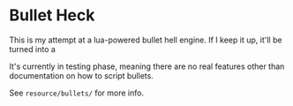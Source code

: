 # Bullet Heck

This is my attempt at a lua-powered bullet hell engine. If I keep it up, it'll be turned into a 

It's currently in testing phase, meaning there are no real features
other than documentation on how to script bullets.

See `resource/bullets/` for more info.